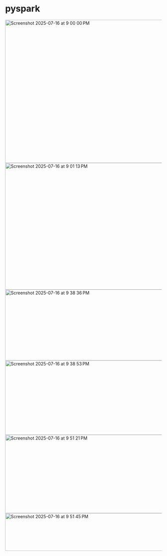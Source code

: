 # pyspark

<img width="625" height="460" alt="Screenshot 2025-07-16 at 9 00 00 PM" src="https://github.com/user-attachments/assets/2d074401-0e86-4cf6-8b83-fa0b006ca8cc" />
<img width="628" height="407" alt="Screenshot 2025-07-16 at 9 01 13 PM" src="https://github.com/user-attachments/assets/d2abf14a-2a0b-4df8-aff3-29ef47dc8a8a" />

<img width="629" height="228" alt="Screenshot 2025-07-16 at 9 38 36 PM" src="https://github.com/user-attachments/assets/8b20b5d3-bd02-4689-b5ae-3b7125f5ed3b" />
<img width="631" height="239" alt="Screenshot 2025-07-16 at 9 38 53 PM" src="https://github.com/user-attachments/assets/80b9790d-ae24-4188-b329-261214c65833" />

<img width="631" height="252" alt="Screenshot 2025-07-16 at 9 51 21 PM" src="https://github.com/user-attachments/assets/d7fed94d-48e2-4a91-9913-c18c31f934a9" />
<img width="630" height="121" alt="Screenshot 2025-07-16 at 9 51 45 PM" src="https://github.com/user-attachments/assets/b3d0b83c-1b32-4cd7-9bb5-ce4901090e05" />
